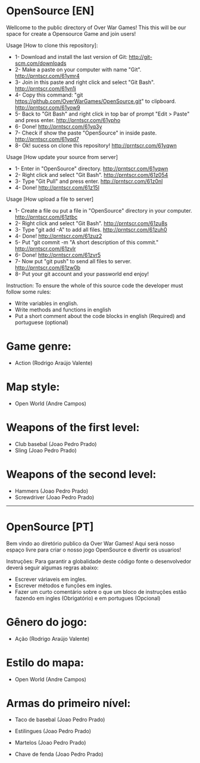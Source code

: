 # OpenSource [EN]
Wellcome to the public directory of Over War Games!
This this will be our space for create a Opensource Game and join users!

Usage [How to clone this repository]:
* 1- Download and install the last version of Git: http://git-scm.com/downloads
* 2- Make a paste on your computer with name "Git". http://prntscr.com/61ymr4
* 3- Join in this paste and right click and select "Git Bash". http://prntscr.com/61yn1i
* 4- Copy this command: "git https://github.com/OverWarGames/OpenSource.git" to clipboard. http://prntscr.com/61yow9
* 5- Back to "Git Bash" and right click in top bar of prompt "Edit > Paste" and press enter. http://prntscr.com/61ypho
* 6- Done! http://prntscr.com/61yq3y
* 7- Check if show the paste "OpenSource" in inside paste. http://prntscr.com/61yqd7
* 8- Ok! sucess on clone this repository! http://prntscr.com/61yqwn

Usage [How update your source from server]
* 1- Enter in "OpenSource" directory. http://prntscr.com/61yqwn
* 2- Right click and select "Git Bash". http://prntscr.com/61z054
* 3- Type "Git Pull" and press enter. http://prntscr.com/61z0nl
* 4- Done! http://prntscr.com/61z15l

Usage [How upload a file to server]
* 1- Create a file ou put a file in "OpenSource" directory in your computer. http://prntscr.com/61ztbc
* 2- Right click and select "Git Bash". http://prntscr.com/61zu8s
* 3- Type "git add -A" to add all files. http://prntscr.com/61zuh0
* 4- Done! http://prntscr.com/61zuz2
* 5- Put "git commit -m "A short description of this commit." http://prntscr.com/61zvlr
* 6- Done! http://prntscr.com/61zvr5
* 7- Now put "git push" to send all files to server. http://prntscr.com/61zw0b
* 8- Put your git account and your passworld end enjoy!

Instruction:
To ensure the whole of this source code the developer must follow some rules:
* Write variables in english.
* Write methods and functions in english
* Put a short comment about the code blocks in english (Required) and portuguese (optional)

# Game genre: 
* Action (Rodrigo Araújo Valente)

# Map style: 
* Open World (Andre Campos)

# Weapons of the first level:
* Club basebal (Joao Pedro Prado)
* Sling (Joao Pedro Prado)

# Weapons of the second level:
* Hammers (Joao Pedro Prado)
* Screwdriver (Joao Pedro Prado)

---------------------------------------------------------------------------------------------------------------------

# OpenSource [PT]
Bem vindo ao díretório publico da Over War Games!
Aqui será nosso espaço livre para criar o nosso jogo OpenSource e divertir os usuarios!

Instruções:
Para garantir a globalidade deste código fonte o desenvolvedor deverá seguir algumas regras abaixo:
* Escrever váriaveis em ingles.
* Escrever métodos e funções em ingles.
* Fazer um curto comentário sobre o que um bloco de instruções estão fazendo em ingles (Obrigatório) e em portugues (Opcional)

# Gênero do jogo: 
* Ação (Rodrigo Araújo Valente)

# Estilo do mapa: 
* Open World (Andre Campos)

# Armas do primeiro nível:
* Taco de basebal (Joao Pedro Prado)
* Estilingues (Joao Pedro Prado)

* Martelos (Joao Pedro Prado)
* Chave de fenda (Joao Pedro Prado)
